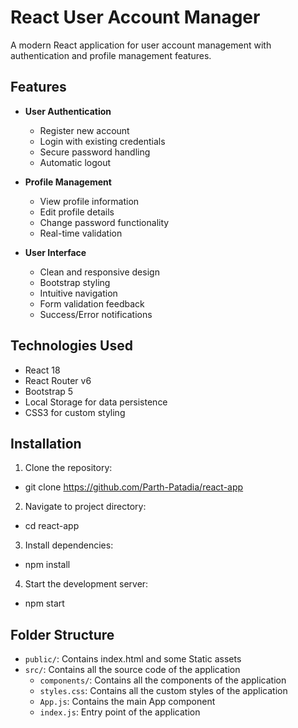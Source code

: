 # React User Account Manager

A modern React application for user account management with authentication and profile management features.

## Features

- **User Authentication**
  - Register new account
  - Login with existing credentials
  - Secure password handling
  - Automatic logout

- **Profile Management**
  - View profile information
  - Edit profile details
  - Change password functionality
  - Real-time validation

- **User Interface**
  - Clean and responsive design
  - Bootstrap styling
  - Intuitive navigation
  - Form validation feedback
  - Success/Error notifications

## Technologies Used

- React 18
- React Router v6
- Bootstrap 5
- Local Storage for data persistence
- CSS3 for custom styling

## Installation

1. Clone the repository:
- git clone https://github.com/Parth-Patadia/react-app

2. Navigate to project directory:
- cd react-app

3. Install dependencies:
- npm install

4. Start the development server:
- npm start

## Folder Structure

- `public/`: Contains index.html and some Static assets
- `src/`: Contains all the source code of the application
  - `components/`: Contains all the components of the application
  - `styles.css`: Contains all the custom styles of the application
  - `App.js`: Contains the main App component
  - `index.js`: Entry point of the application

